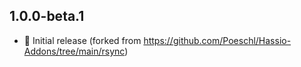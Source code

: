 ## 1.0.0-beta.1

* 🎉 Initial release (forked from https://github.com/Poeschl/Hassio-Addons/tree/main/rsync)  